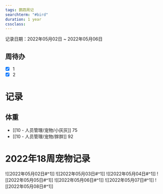 ```yaml
---
tags: 鹦鹉周记
searchterm: "#bird"
duration: 1 year
cssclass: 
---
```


记录日期：2022年05月02日 ~ 2022年05月06日

## 周待办
- [x] 1
- [x] 2

# 记录
## 体重
- [[10 - 人员管理/宠物/小灰灰]] 75
- [[10 - 人员管理/宠物/胖胖]] 92

# 2022年18周宠物记录
![[2022年05月02日#^1]] 
![[2022年05月03日#^1]] 
![[2022年05月04日#^1]] 
![[2022年05月05日#^1]] 
![[2022年05月06日#^1]] 
![[2022年05月07日#^1]] 
![[2022年05月08日#^1]] 

